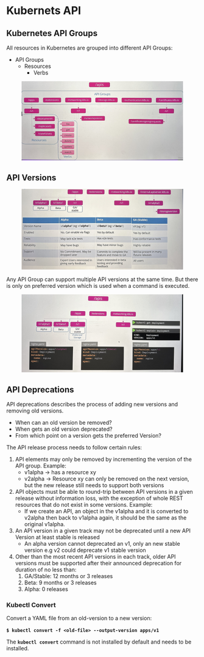 # Kubernets API

## Kubernetes API Groups

All resources in Kubernetes are grouped into different API Groups:

* API Groups
  * Resources
    * Verbs

<figure><img src="../../../../.gitbook/assets/IMG_6162.JPG" alt=""><figcaption></figcaption></figure>

## API Versions

<figure><img src="../../../../.gitbook/assets/IMG_6163.jpg" alt=""><figcaption></figcaption></figure>

Any API Group can support multiple API versions at the same time. But there is only on preferred version which is used when a command is executed.

<figure><img src="../../../../.gitbook/assets/IMG_6164.JPG" alt=""><figcaption></figcaption></figure>

## API Deprecations

API deprecations describes the process of adding new versions and removing old versions.

* When can an old version be removed?
* When gets an old version deprecated?
* From which point on a version gets the preferred Version?

The API release process needs to follow certain rules:

1. API elements may only be removed by incrementing the version of the API group. Example:
   * v1alpha -> has a resource xy
   * v2alpha -> Resource xy can only be removed on the next version, but the new release still needs to support both versions
2. API objects must be able to round-trip between API versions in a given release without information loss, with the exception of whole REST resources that do not exist in some versions. Example:
   * If we create an API, an object in the v1alpha and it is converted to v2alpha then back to v1alpha again, it should be the same as the original v1alpha.
3. An API version in a given track may not be deprecated until a new API Version at least stable is released
   * An alpha version cannot deprecated an v1, only an new stable version e.g v2 could deprecate v1 stable version
4. Other than the most recent API versions in each track, older API versions must be supported after their announced deprecation for duration of no less than:
   1. GA/Stable: 12 months or 3 releases
   2. Beta: 9 months or 3 releases
   3. Alpha: 0 releases

### Kubectl Convert

Convert a YAML file from an old-version to a new version:

**`$ kubectl convert -f <old-file> --output-version apps/v1`**

The **`kubectl convert`** command is not installed by default and needs to be installed.
